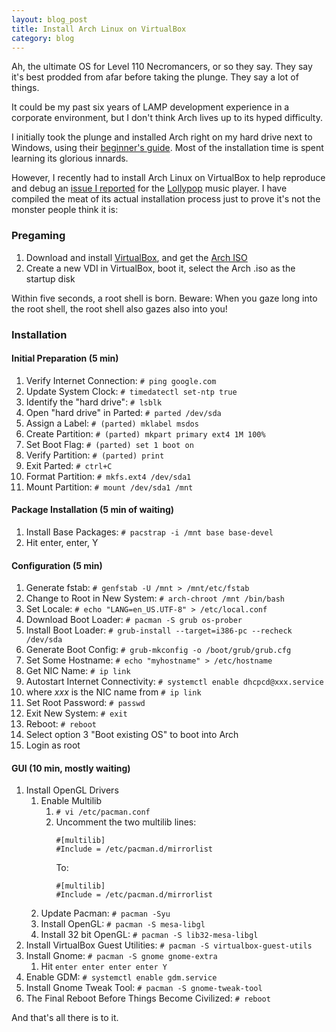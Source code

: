 ```yaml
---
layout: blog_post
title: Install Arch Linux on VirtualBox
category: blog
---
```


Ah, the ultimate OS for Level 110 Necromancers, or so they say. They say it's best prodded from afar before taking the plunge. They say a lot of things.

It could be my past six years of LAMP development experience in a corporate environment, but I don't think Arch lives up to its hyped difficulty.

I initially took the plunge and installed Arch right on my hard drive next to Windows, using their [beginner's guide](https://wiki.archlinux.org/index.php/beginners'_guide). Most of the installation time is spent learning its glorious innards.

However, I recently had to install Arch Linux on VirtualBox to help reproduce and debug an [issue I reported](https://github.com/gnumdk/lollypop/issues/409) for the [Lollypop](https://github.com/gnumdk/lollypop) music player. I have compiled the meat of its actual installation process just to prove it's not the monster people think it is:

### Pregaming

1. Download and install [VirtualBox](https://www.virtualbox.org/wiki/Downloads), and get the [Arch ISO](https://www.archlinux.org/download/)
2. Create a new VDI in VirtualBox, boot it, select the Arch .iso as the startup disk

Within five seconds, a root shell is born. Beware: When you gaze long into the root shell, the root shell also gazes also into you!

### Installation

#### Initial Preparation (5 min)

1. Verify Internet Connection: ```# ping google.com ```
2. Update System Clock: ```# timedatectl set-ntp true```
3. Identify the "hard drive": ```# lsblk```
4. Open "hard drive" in Parted: ```# parted /dev/sda```
5. Assign a Label: ```# (parted) mklabel msdos```
6. Create Partition: ```# (parted) mkpart primary ext4 1M 100%```
7. Set Boot Flag: ```# (parted) set 1 boot on```
8. Verify Partition: ```# (parted) print```
9. Exit Parted: ```# ctrl+C```
10. Format Partition: ```# mkfs.ext4 /dev/sda1```
11. Mount Partition: ```# mount /dev/sda1 /mnt```

#### Package Installation (5 min of waiting)

1. Install Base Packages: ```# pacstrap -i /mnt base base-devel```
  1. Hit enter, enter, Y

#### Configuration (5 min)

1. Generate fstab: ```# genfstab -U /mnt > /mnt/etc/fstab```
2. Change to Root in New System: ```# arch-chroot /mnt /bin/bash```
3. Set Locale: ```# echo "LANG=en_US.UTF-8" > /etc/local.conf```
4. Download Boot Loader: ```# pacman -S grub os-prober```
5. Install Boot Loader: ```# grub-install --target=i386-pc --recheck /dev/sda```
6. Generate Boot Config: ```# grub-mkconfig -o /boot/grub/grub.cfg```
7. Set Some Hostname: ```# echo "myhostname" > /etc/hostname```
8. Get NIC Name: ```# ip link```
9. Autostart Internet Connectivity: ```# systemctl enable dhcpcd@xxx.service```
 1. where *xxx* is the NIC name from ```# ip link```
10. Set Root Password: ```# passwd```
11. Exit New System: ```# exit```
12. Reboot: ```# reboot```
 1. Select option 3 "Boot existing OS" to boot into Arch
 2. Login as root

#### GUI (10 min, mostly waiting)
<ol>
    <li>Install OpenGL Drivers
        <ol>
            <li>Enable Multilib
                <ol>
                    <li><code># vi /etc/pacman.conf</code></li>
                    <li>Uncomment the two multilib lines:
                        <div class="highlight">
                            <pre><code class="language-sh" data-lang="sh"><span class="c">#[multilib]</span><br/><span class="c">#Include = /etc/pacman.d/mirrorlist</span></code></pre>
                        </div>
                        <p>To:</p>
                        <div class="highlight">
                            <pre><code class="language-sh" data-lang="sh"><span class="c">#[multilib]</span><br/><span class="c">#Include = /etc/pacman.d/mirrorlist</span></code></pre>
                        </div>
                    </li>
                </ol>
            <li>Update Pacman: <code># pacman -Syu</code></li>
            <li>Install OpenGL: <code># pacman -S mesa-libgl</code></li>
            <li>Install 32 bit OpenGL: <code># pacman -S lib32-mesa-libgl</code></li>
        </ol>
    </li>
    <li>Install VirtualBox Guest Utilities: <code># pacman -S virtualbox-guest-utils</code></li>
    <li>Install Gnome: <code># pacman -S gnome gnome-extra</code>
        <ol>
            <li>Hit <code>enter enter enter enter Y</code></li>
        </ol>
    </li>
    <li>Enable GDM: <code># systemctl enable gdm.service</code></li>
    <li>Install Gnome Tweak Tool: <code># pacman -S gnome-tweak-tool</code></li>
    <li>The Final Reboot Before Things Become Civilized: <code># reboot</code></li>
</ol>

And that's all there is to it.
